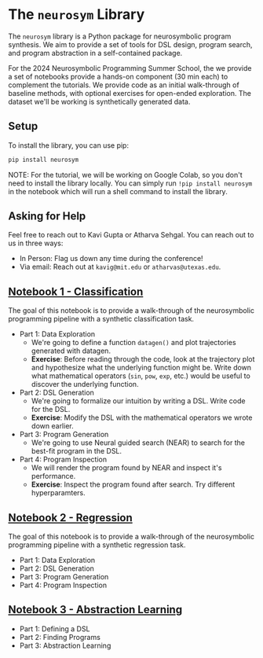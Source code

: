 # The `neurosym` Library

The `neurosym` library is a Python package for neurosymbolic program synthesis. We aim to provide a set of tools for DSL design, program search, and program abstraction in a self-contained package.

For the 2024 Neurosymbolic Programming Summer School, the we provide a set of notebooks provide a hands-on component (30 min each) to complement the tutorials. We provide code as an initial walk-through of baseline methods, with optional exercises for open-ended exploration. The dataset we'll be working is synthetically generated data. 

## Setup

To install the library, you can use pip:

```bash
pip install neurosym
```

NOTE: For the tutorial, we will be working on Google Colab, so you don't need to install the library locally. You can simply run `!pip install neurosym` in the notebook which will run a shell command to install the library.

## Asking for Help

Feel free to reach out to Kavi Gupta or Atharva Sehgal. You can reach out to us in three ways:

- In Person: Flag us down any time during the conference!
- Via email: Reach out at `kavig@mit.edu` or `atharvas@utexas.edu`.



## [Notebook 1 - Classification](https://neurosymbolic-learning.github.io/near_demo_classification.html)

The goal of this notebook is to provide a walk-through of the neurosymbolic programming pipeline with a synthetic classification task.

- Part 1: Data Exploration
    - We're going to define a function `datagen()` and plot trajectories generated with datagen.
    - **Exercise**: Before reading through the code, look at the trajectory plot and hypothesize what the underlying function might be. Write down what mathematical operators (`sin`, `pow`, `exp`, etc.) would be useful to discover the underlying function.
- Part 2: DSL Generation
    - We're going to formalize our intuition by writing a DSL. Write code for the DSL.
    - **Exercise**: Modify the DSL with the mathematical operators we wrote down earlier. 
- Part 3: Program Generation
    - We're going to use Neural guided search (NEAR) to search for the best-fit program in the DSL.
- Part 4: Program Inspection
    - We will render the program found by NEAR and inspect it's performance. 
    - **Exercise**: Inspect the program found after search. Try different hyperparamters.


## [Notebook 2 - Regression](https://neurosymbolic-learning.github.io/near_demo_regression.html)

The goal of this notebook is to provide a walk-through of the neurosymbolic programming pipeline with a synthetic regression task.

- Part 1: Data Exploration
- Part 2: DSL Generation
- Part 3: Program Generation
- Part 4: Program Inspection

## [Notebook 3 - Abstraction Learning](https://neurosymbolic-learning.github.io/discrete_exercise_skeleton.html)

- Part 1: Defining a DSL
- Part 2: Finding Programs
- Part 3: Abstraction Learning